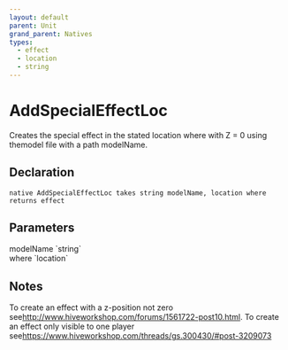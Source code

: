 ```yaml
---
layout: default
parent: Unit
grand_parent: Natives
types:
  - effect
  - location
  - string
---
```


# AddSpecialEffectLoc
Creates the special effect in the stated location where with Z = 0 using themodel file with a path modelName.

## Declaration

```
native AddSpecialEffectLoc takes string modelName, location where returns effect
```

## Parameters
<dl>
  <dt>modelName `string`</dt>
  <dd></dd>

  <dt>where `location`</dt>
  <dd></dd>
</dl>

## Notes 
To create an effect with a z-position not zero see<http://www.hiveworkshop.com/forums/1561722-post10.html>.
To create an effect only visible to one player see<https://www.hiveworkshop.com/threads/gs.300430/#post-3209073>